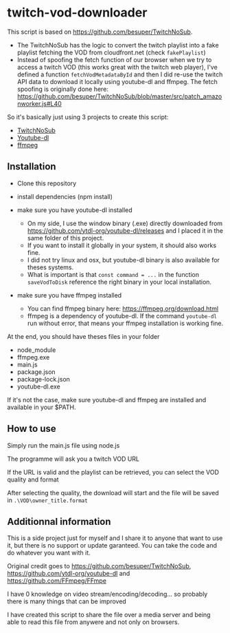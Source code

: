 # twitch-vod-downloader
This script is based on https://github.com/besuper/TwitchNoSub.
-  The TwitchNoSub has the logic to convert the twitch playlist into a fake playlist fetching the VOD from cloudfront.net (check `fakePlaylist`)
-  Instead of spoofing the fetch function of our browser when we try to access a twitch VOD (this works great with the twitch web player), I've defined a function `fetchVodMetadataById` and then I did re-use the twitch API data to download it locally using youtube-dl and ffmpeg.
The fetch spoofing is originally done here: https://github.com/besuper/TwitchNoSub/blob/master/src/patch_amazonworker.js#L40

So it's basically just using 3 projects to create this script: 

- [TwitchNoSub](https://github.com/besuper/TwitchNoSub)
- [Youtube-dl](https://github.com/ytdl-org/youtube-dl)
- [ffmpeg](https://github.com/FFmpeg/FFmpeg)

## Installation
- Clone this repository
- install dependencies (npm install)
- make sure you have youtube-dl installed
  - On my side, I use the window binary (.exe) directly downloaded from https://github.com/ytdl-org/youtube-dl/releases and I placed it in the same folder of this project.
  - If you want to install it globally in your system, it should also works fine.
  - I did not try linux and osx, but youtube-dl binary is also available for theses systems.
  - What is important is that `const command = ...` in the function `saveVodToDisk` reference the right binary in your local installation.

- make sure you have ffmpeg installed
  - You can find ffmpeg binary here: https://ffmpeg.org/download.html
  - ffmpeg is a dependency of youtube-dl. If the command `youtube-dl` run without error, that means your ffmpeg installation is working fine.

At the end, you should have theses files in your folder
- node_module
- ffmpeg.exe
- main.js
- package.json
- package-lock.json
- youtube-dl.exe

If it's not the case, make sure youtube-dl and ffmpeg are installed and available in your $PATH.

## How to use
Simply run the main.js file using node.js

The programme will ask you a twitch VOD URL

If the URL is valid and the playlist can be retrieved, you can select the VOD quality and format

After selecting the quality, the download will start and the file will be saved in `.\VOD\owner_title.format`

## Additionnal information
This is a side project just for myself and I share it to anyone that want to use it, but there is no support or update garanteed.
You can take the code and do whatever you want with it.

Original credit goes to https://github.com/besuper/TwitchNoSub, https://github.com/ytdl-org/youtube-dl and https://github.com/FFmpeg/FFmpe

I have 0 knowledge on video stream/encoding/decoding... so probably there is many things that can be improved

I have created this script to share the file over a media server and being able to read this file from anywere and not only on browsers.
